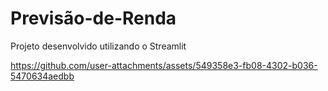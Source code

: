 # Previsão-de-Renda


Projeto desenvolvido utilizando o Streamlit


https://github.com/user-attachments/assets/549358e3-fb08-4302-b036-5470634aedbb

